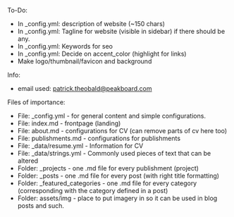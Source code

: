 To-Do:
- In _config.yml: description of website (~150 chars)
- In _config.yml: Tagline for website (visible in sidebar) if there should be any.
- In _config.yml: Keywords for seo
- In _config.yml: Decide on accent_color (highlight for links)
- Make logo/thumbnail/favicon and background

Info:
- email used: patrick.theobald@peakboard.com

Files of importance:
- File: _config.yml - for general content and simple configurations.
- File: index.md - frontpage (landing)
- File: about.md - configurations for CV (can remove parts of cv here too)
- File: publishments.md - configurations for publishments
- File: _data/resume.yml - Information for CV
- File: _data/strings.yml - Commonly used pieces of text that can be altered
- Folder: _projects - one .md file for every publishment (project)
- Folder: _posts - one .md file for every post (with right title formatting)
- Folder: _featured_categories - one .md file for every category (corresponding with the category defined in a post)
- Folder: assets/img - place to put imagery in so it can be used in blog posts and such.
